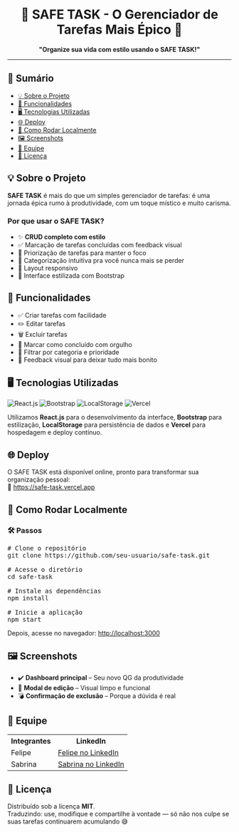 <h1 align="center">🚀 SAFE TASK - O Gerenciador de Tarefas Mais Épico 🌌</h1>

<p align="center"><strong>"Organize sua vida com estilo usando o SAFE TASK!"</strong></p>

<hr/>

<h2 id="sumario">📑 Sumário</h2>
<ul>
  <li><a href="#sobre-o-projeto">💡 Sobre o Projeto</a></li>
  <li><a href="#funcionalidades">🚀 Funcionalidades</a></li>
  <li><a href="#tecnologias-utilizadas">🖥️ Tecnologias Utilizadas</a></li>
  <li><a href="#deploy">🌐 Deploy</a></li>
  <li><a href="#como-rodar-localmente">🔧 Como Rodar Localmente</a></li>
  <li><a href="#screenshots">🖼️ Screenshots</a></li>
  <li><a href="#equipe">👥 Equipe</a></li>
  <li><a href="#licenca">📝 Licença</a></li>
</ul>

<h2 id="sobre-o-projeto">💡 Sobre o Projeto</h2>

<p><strong>SAFE TASK</strong> é mais do que um simples gerenciador de tarefas: é uma jornada épica rumo à produtividade, com um toque místico e muito carisma.</p>

<h3>Por que usar o SAFE TASK?</h3>

<ul>
  <li>✨ <strong>CRUD completo com estilo</strong></li>
  <li>✅ Marcação de tarefas concluídas com feedback visual</li>
  <li>🚨 Priorização de tarefas para manter o foco</li>
  <li>🧠 Categorização intuitiva pra você nunca mais se perder</li>
  <li>📱 Layout responsivo</li>
  <li>🌈 Interface estilizada com Bootstrap</li>
</ul>

<h2 id="funcionalidades">🚀 Funcionalidades</h2>

<ul>
  <li>✅ Criar tarefas com facilidade</li>
  <li>✏️ Editar tarefas</li>
  <li>🗑️ Excluir tarefas</li>
  <li>🏁 Marcar como concluído com orgulho</li>
  <li>📂 Filtrar por categoria e prioridade</li>
  <li>🌟 Feedback visual para deixar tudo mais bonito</li>
</ul>

<h2 id="tecnologias-utilizadas">🖥️ Tecnologias Utilizadas</h2>

<p>
  <img src="https://skillicons.dev/icons?i=react" alt="React.js" />
  <img src="https://skillicons.dev/icons?i=bootstrap" alt="Bootstrap" />
  <img src="https://img.shields.io/badge/LocalStorage-F7DF1E?logo=javascript&logoColor=white" alt="LocalStorage" />
  <img src="https://skillicons.dev/icons?i=vercel" alt="Vercel" />
</p>

<p>Utilizamos <strong>React.js</strong> para o desenvolvimento da interface, <strong>Bootstrap</strong> para estilização, <strong>LocalStorage</strong> para persistência de dados e <strong>Vercel</strong> para hospedagem e deploy contínuo.</p>

<h2 id="deploy">🌐 Deploy</h2>

<p>
O SAFE TASK está disponível online, pronto para transformar sua organização pessoal:<br/>
🔗 <a href="https://safe-task.vercel.app" target="_blank">https://safe-task.vercel.app</a>
</p>

<h2 id="como-rodar-localmente">🔧 Como Rodar Localmente</h2>

<h3>🛠️ Passos</h3>

<pre>
# Clone o repositório
git clone https://github.com/seu-usuario/safe-task.git

# Acesse o diretório
cd safe-task

# Instale as dependências
npm install

# Inicie a aplicação
npm start
</pre>

<p>Depois, acesse no navegador: <a href="http://localhost:3000" target="_blank">http://localhost:3000</a></p>

<h2 id="screenshots">🖼️ Screenshots</h2>

<ul>
  <li>✔️ <strong>Dashboard principal</strong> – Seu novo QG da produtividade</li>
  <li>🔧 <strong>Modal de edição</strong> – Visual limpo e funcional</li>
  <li>💣 <strong>Confirmação de exclusão</strong> – Porque a dúvida é real</li>
</ul>

<h2 id="equipe">👥 Equipe</h2>

<table>
  <tr>
    <th>Integrantes</th>
    <th>LinkedIn</th>
  </tr>
  <tr>
    <td>Felipe</td>
    <td><a href="https://www.linkedin.com/in/feliperottner/" target="_blank">Felipe no LinkedIn</a></td>
  </tr>
  <tr>
    <td>Sabrina</td>
    <td><a href="https://www.linkedin.com/in/sabrina-silva-723291333" target="_blank">Sabrina no LinkedIn</a></td>
  </tr>
</table>

<h2 id="licenca">📝 Licença</h2>

<p>Distribuído sob a licença <strong>MIT</strong>.<br/>
Traduzindo: use, modifique e compartilhe à vontade — só não nos culpe se suas tarefas continuarem acumulando 😅
</p>
